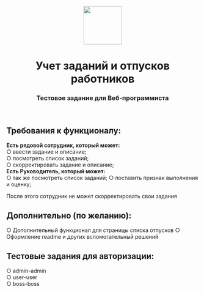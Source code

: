 <p align="center">
    <a href="https://github.com/yiisoft" target="_blank">
        <img src="https://avatars0.githubusercontent.com/u/993323" height="100px">
    </a>
    <h1 align="center">Учет заданий и отпусков работников</h1>
   <h3 align="center">Тестовое задание для Веб-программиста</h3>
    <br>
</p>

Требования к функционалу:
-------------------
<b>Есть рядовой сотрудник, который может:</b>
</br>
○ ввести задание и описание;
</br>
○ посмотреть список заданий;
</br>
○ скорректировать задание и описание;
</br>
<b>Есть Руководитель, который может:</b>
</br>
○ так же посмотреть список заданий;
○ поставить признак выполнения и оценку;
<p>После этого сотрудник не может скорректировать свои задания</p>

Дополнительно (по желанию):
-------------------
○ Дополнительный функционал для страницы списка отпусков
○ Оформление readme и других вспомогательный решений

Тестовые задания для авторизации:
-------------------
○ admin-admin
</br>
○ user-user
</br>
○ boss-boss


